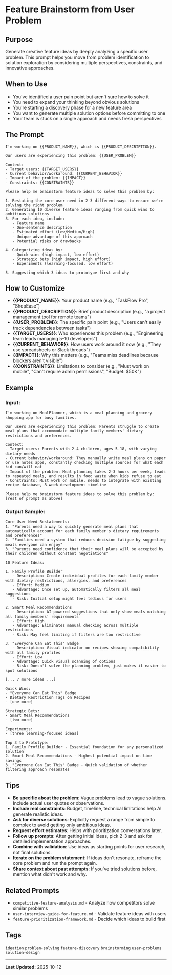 # Feature Brainstorm from User Problem

## Purpose

Generate creative feature ideas by deeply analyzing a specific user problem. This prompt helps you move from problem identification to solution exploration by considering multiple perspectives, constraints, and innovative approaches.

## When to Use

- You've identified a user pain point but aren't sure how to solve it
- You need to expand your thinking beyond obvious solutions
- You're starting a discovery phase for a new feature area
- You want to generate multiple solution options before committing to one
- Your team is stuck on a single approach and needs fresh perspectives

## The Prompt

```
I'm working on {{PRODUCT_NAME}}, which is {{PRODUCT_DESCRIPTION}}.

Our users are experiencing this problem: {{USER_PROBLEM}}

Context:
- Target users: {{TARGET_USERS}}
- Current behavior/workaround: {{CURRENT_BEHAVIOR}}
- Impact of the problem: {{IMPACT}}
- Constraints: {{CONSTRAINTS}}

Please help me brainstorm feature ideas to solve this problem by:

1. Restating the core user need in 2-3 different ways to ensure we're solving the right problem
2. Generating 10 diverse feature ideas ranging from quick wins to ambitious solutions
3. For each idea, include:
   - Feature name
   - One-sentence description
   - Estimated effort (Low/Medium/High)
   - Unique advantage of this approach
   - Potential risks or drawbacks

4. Categorizing ideas by:
   - Quick wins (high impact, low effort)
   - Strategic bets (high impact, high effort)
   - Experiments (learning-focused, low effort)

5. Suggesting which 3 ideas to prototype first and why
```

## How to Customize

- **{{PRODUCT_NAME}}**: Your product name (e.g., "TaskFlow Pro", "ShopEase")
- **{{PRODUCT_DESCRIPTION}}**: Brief product description (e.g., "a project management tool for remote teams")
- **{{USER_PROBLEM}}**: The specific pain point (e.g., "Users can't easily track dependencies between tasks")
- **{{TARGET_USERS}}**: Who experiences this problem (e.g., "Engineering team leads managing 5-10 developers")
- **{{CURRENT_BEHAVIOR}}**: How users work around it now (e.g., "They use spreadsheets or Slack threads")
- **{{IMPACT}}**: Why this matters (e.g., "Teams miss deadlines because blockers aren't visible")
- **{{CONSTRAINTS}}**: Limitations to consider (e.g., "Must work on mobile", "Can't require admin permissions", "Budget: $50K")

## Example

### Input:

```
I'm working on MealPlanner, which is a meal planning and grocery shopping app for busy families.

Our users are experiencing this problem: Parents struggle to create meal plans that accommodate multiple family members' dietary restrictions and preferences.

Context:
- Target users: Parents with 2-4 children, ages 5-18, with varying dietary needs
- Current behavior/workaround: They manually write meal plans on paper or use notes apps, constantly checking multiple sources for what each kid can/will eat
- Impact of the problem: Meal planning takes 2-3 hours per week, leads to repeated meals, and results in food waste when kids refuse to eat
- Constraints: Must work on mobile, needs to integrate with existing recipe database, 8-week development timeline

Please help me brainstorm feature ideas to solve this problem by:
[rest of prompt as above]
```

### Output Sample:

```
Core User Need Restatements:
1. "Parents need a way to quickly generate meal plans that automatically account for each family member's dietary requirements and preferences"
2. "Families need a system that reduces decision fatigue by suggesting meals everyone can enjoy"
3. "Parents need confidence that their meal plans will be accepted by their children without constant negotiations"

10 Feature Ideas:

1. Family Profile Builder
   - Description: Create individual profiles for each family member with dietary restrictions, allergies, and preferences
   - Effort: Medium
   - Advantage: Once set up, automatically filters all meal suggestions
   - Risk: Initial setup might feel tedious for users

2. Smart Meal Recommendations
   - Description: AI-powered suggestions that only show meals matching all family members' requirements
   - Effort: High
   - Advantage: Eliminates manual checking across multiple restrictions
   - Risk: May feel limiting if filters are too restrictive

3. "Everyone Can Eat This" Badge
   - Description: Visual indicator on recipes showing compatibility with all family profiles
   - Effort: Low
   - Advantage: Quick visual scanning of options
   - Risk: Doesn't solve the planning problem, just makes it easier to spot solutions

[... 7 more ideas ...]

Quick Wins:
- "Everyone Can Eat This" Badge
- Dietary Restriction Tags on Recipes
- [one more]

Strategic Bets:
- Smart Meal Recommendations
- [two more]

Experiments:
- [three learning-focused ideas]

Top 3 to Prototype:
1. Family Profile Builder - Essential foundation for any personalized solution
2. Smart Meal Recommendations - Highest potential impact on time savings
3. "Everyone Can Eat This" Badge - Quick validation of whether filtering approach resonates
```

## Tips

- **Be specific about the problem**: Vague problems lead to vague solutions. Include actual user quotes or observations.
- **Include real constraints**: Budget, timeline, technical limitations help AI generate realistic ideas.
- **Ask for diverse solutions**: Explicitly request a range from simple to complex to avoid getting only ambitious ideas.
- **Request effort estimates**: Helps with prioritization conversations later.
- **Follow up prompts**: After getting initial ideas, pick 2-3 and ask for detailed implementation approaches.
- **Combine with validation**: Use ideas as starting points for user research, not final solutions.
- **Iterate on the problem statement**: If ideas don't resonate, reframe the core problem and run the prompt again.
- **Share context about past attempts**: If you've tried solutions before, mention what didn't work and why.

## Related Prompts

- `competitive-feature-analysis.md` - Analyze how competitors solve similar problems
- `user-interview-guide-for-feature.md` - Validate feature ideas with users
- `feature-prioritization-framework.md` - Decide which ideas to build first

## Tags

`ideation` `problem-solving` `feature-discovery` `brainstorming` `user-problems` `solution-design`

---

**Last Updated:** 2025-10-12
